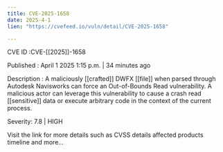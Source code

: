```yaml
---
title: CVE-2025-1658
date: 2025-4-1
lien: "https://cvefeed.io/vuln/detail/CVE-2025-1658"

---
```


CVE ID :CVE-[[2025]]-1658
 
Published :  April 1
2025
1:15 p.m. | 34 minutes ago
 
Description : A maliciously [[crafted]] DWFX [[file]]
when parsed through Autodesk Navisworks
can force an Out-of-Bounds Read vulnerability. A malicious actor can leverage this vulnerability to cause a crash
read [[sensitive]] data
or execute arbitrary code in the context of the current process.
 
Severity: 7.8 | HIGH
 
Visit the link for more details
such as CVSS details
affected products
timeline
and more...

